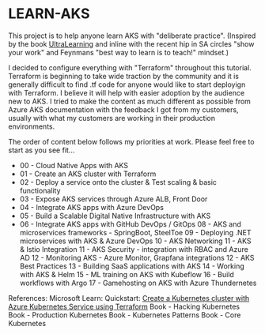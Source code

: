 # LEARN-AKS 
This project is to help anyone learn AKS with "deliberate practice". (Inspired by the book [UltraLearning](https://www.amazon.com/Ultralearning-Master-Outsmart-Competition-Accelerate/dp/006285268X) and inline with the recent hip in SA circles "show your work" and Feynmans "best way to learn is to teach!" mindset.)

I decided to configure everything with "Terraform" throughout this tutorial. Terraform is beginning to take wide traction by the community and it is generally difficult to find .tf code for anyone would like to start deployign with Terraform. I believe it will help with easier adoption by the audience new to AKS.
I tried to make the content as much different as possible from Azure AKS documentation with the feedback I got from my customers, usually with what my customers are working in their production environments. 

The order of content below follows my priorities at work. Please feel free to start as you see fit...


- 00 - Cloud Native Apps with AKS 
- 01 - Create an AKS cluster with Terraform 
- 02 - Deploy a service onto the cluster & Test scaling & basic functionality 
- 03 - Expose AKS services through Azure ALB, Front Door 
- 04 - Integrate AKS apps with Azure DevOps
- 05 - Build a Scalable Digital Native Infrastructure with AKS 
- 06 - Integrate AKS apps with GitHub DevOps / GitOps 
08 - AKS and microservices frameworks - SpringBoot, SteelToe 
09 - Deploying .NET microservices with AKS & Azure DevOps 
10 - AKS Networking 
11 - AKS & Istio Integration
11 - AKS Security - integration with RBAC and Azure AD 
12 - Monitoring AKS - Azure Monitor, Grapfana integrations 
12 - AKS Best Practices 
13 - Building SaaS applications with AKS
14 - Working with AKS & Helm 
15 - ML training on AKS with Kubeflow
16 - Build workflows with Argo 
17 - Gamehosting on AKS with Azure Thundernetes 


References:
Microsoft Learn: Quickstart: [Create a Kubernetes cluster with Azure Kubernetes Service using Terraform](https://learn.microsoft.com/en-us/azure/developer/terraform/create-k8s-cluster-with-tf-and-aks)
Book - Hacking Kubernetes 
Book - Production Kubernetes 
Book - Kubernetes Patterns 
Book - Core Kubernetes 

